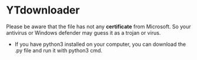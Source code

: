 # YTdownloader

Please be aware that the file has not any **certificate** from Microsoft. So your antivirus or Windows defender may guess it as a trojan or virus.
 * If you have python3 installed on your computer, you can download the .py file and run it with python3 cmd.
